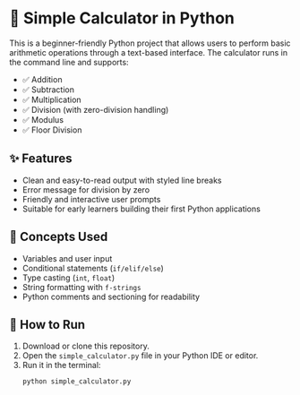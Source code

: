 # 🧮 Simple Calculator in Python

This is a beginner-friendly Python project that allows users to perform basic arithmetic operations through a text-based interface. The calculator runs in the command line and supports:

- ✅ Addition  
- ✅ Subtraction  
- ✅ Multiplication  
- ✅ Division (with zero-division handling)  
- ✅ Modulus  
- ✅ Floor Division

## ✨ Features

- Clean and easy-to-read output with styled line breaks  
- Error message for division by zero  
- Friendly and interactive user prompts  
- Suitable for early learners building their first Python applications

## 🧠 Concepts Used

- Variables and user input  
- Conditional statements (`if/elif/else`)  
- Type casting (`int`, `float`)  
- String formatting with `f-strings`  
- Python comments and sectioning for readability

## 🚀 How to Run

1. Download or clone this repository.
2. Open the `simple_calculator.py` file in your Python IDE or editor.
3. Run it in the terminal:
   ```bash
   python simple_calculator.py
